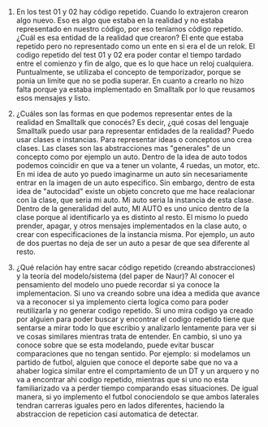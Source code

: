 1. En los test 01 y 02 hay código repetido. Cuando lo extrajeron crearon algo nuevo. Eso es algo que estaba en la realidad y no estaba representado en nuestro código, por eso teníamos código repetido. ¿Cuál es esa entidad de la realidad que crearon?
El ente que estaba repetido pero no representado como un ente en si era el de un relok. El codigo repetido del test 01 y 02 era poder contar el tiempo tardado entre el comienzo y fin de algo, que es lo que hace un reloj cualquiera. Puntualmente, se utilizaba el concepto de temporizador, porque se ponia un limite que no se podia superar. En cuanto a crearlo no hizo falta porque ya estaba implementado en Smalltalk por lo que reusamos esos mensajes y listo.


2. ¿Cuáles son las formas en que podemos representar entes de la realidad en Smalltalk que conocés? Es decir, ¿qué cosas del lenguaje Smalltalk puedo usar para representar entidades de la realidad?
Puedo usar clases e instancias. Para representar ideas o conceptos uno crea clases. Las clases son las abstracciones mas "generales" de un concepto como por ejemplo un auto. Dentro de la idea de auto todos podemos coincidir en que va a tener un volante, 4 ruedas, un motor, etc. En mi idea de auto yo puedo imaginarme un auto sin necesariamente entrar en la imagen de un auto especifico. Sin embargo, dentro de esta idea de "autocidad" existe un objeto concreto que me hace realacionar con la clase, que seria mi auto. Mi auto seria la instancia de esta clase. Dentro de la generalidad del auto, MI AUTO es uno unico dentro de la clase porque al identificarlo ya es distinto al resto. El mismo lo puedo prender, apagar, y otros mensajes implementados en la clase auto, o crear con especificaciones de la instancia misma. Por ejemplo, un auto de dos puertas no deja de ser un auto a pesar de que sea diferente al resto.


3. ¿Qué relación hay entre sacar código repetido (creando abstracciones) y la teoría del modelo/sistema (del paper de Naur)?
Al conocer el pensamiento del modelo uno puede recordar si ya conoce la implementacion. Si uno va creando sobre una idea a medida que avance va a reconocer si ya implemento cierta logica como para poder reutilizarla y no generar codigo repetido. Si uno mira codigo ya creado por alguien para poder buscar y encontrar el codigo repetido tiene que sentarse a mirar todo lo que escribio y analizarlo lentamente para ver si ve cosas similares mientras trata de entender. En cambio, si uno ya conoce sobre que se esta modelando, puede evitar buscar comparaciones que no tengan sentido. Por ejemplo: si modelamos un partido de futbol, alguien que conoce el deporte sabe que no va a ahaber logica similar entre el comprtamiento de un DT y un arquero y no va a encontrar ahi codigo repetido, mientras que si uno no esta familiarizado va a perder tiempo comparando esas situaciones. De igual manera, si yo implemento el futbol conociendolo se que ambos laterales tendran carreras iguales pero en lados diferentes, haciendo la abstraccion de repeticion casi automatica de detectar.
